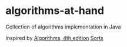 # algorithms-at-hand
Collection of algorithms implementation in Java

Inspired by [Algorithms, 4th edition](http://algs4.cs.princeton.edu/home/)
[Sorts](algorithms-at-hand-java/src/main/java/anton/logvinenko/sorting/)